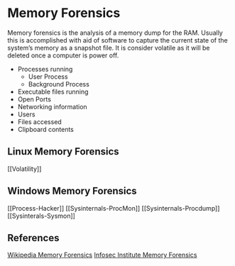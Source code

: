 # Memory Forensics



Memory forensics is the analysis of a memory dump for the RAM. Usually this is accomplished with aid of software to capture the current state of the system’s memory as a snapshot file. It is consider volatile as it will be deleted once a computer is power off.

- Processes running
	- User Process
	- Background Process
- Executable files running
- Open Ports
- Networking information
- Users 
- Files accessed
- Clipboard contents


## Linux Memory Forensics

[[Volatility]]

## Windows Memory Forensics

[[Process-Hacker]]
[[Sysinternals-ProcMon]]
[[Sysinternals-Procdump]]
[[Sysinterals-Sysmon]]


## References

[Wikipedia Memory Forensics](https://en.wikipedia.org/wiki/Memory_forensics)
[Infosec Institute Memory Forensics](https://resources.infosecinstitute.com/topic/computer-forensics-memory-forensics/)
